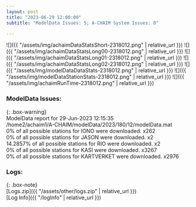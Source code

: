 ```yaml
---
layout: post
title: "2023-06-29 12:00:00"
subtitle: "ModelData Issues: 5; A-CHAIM System Issues: 0"

---
```


![]({{ "/assets/img/achaimDataStatsShort-2318012.png" | relative_url }})
![]({{ "/assets/img/achaimDataStatsLong00-2318012.png" | relative_url }})
![]({{ "/assets/img/achaimDataStatsLong01-2318012.png" | relative_url }})
![]({{ "/assets/img/achaimDataStatsLong02-2318012.png" | relative_url }})
![]({{ "/assets/img/modelDataDataStats-2318012.png" | relative_url }})
![]({{ "/assets/img/modelDataStationStats-2318012.png" | relative_url }})
![]({{ "/assets/img/achaimRunTime-2318012.png" | relative_url }})


### ModelData Issues:  
  
{: .box-warning}  
 ModelData report for 29-Jun-2023 12:15:35   
 /home2/achaim1/A-CHAIM/modelData/2023/180/12/modelData.mat   
 0% of all possible stations for IONO were downloaded. x262   
 0% of all possible stations for JASON were downloaded. x2   
 14.2857% of all possible stations for RIO were downloaded. x2   
 0% of all possible stations for KASI were downloaded. x3267   
 0% of all possible stations for KARTVERKET were downloaded. x2976   
  


### Logs:  
  
{: .box-note}  
[Logs.zip]({{ "/assets/other/logs.zip" | relative_url }})  
[Log Info]({{ "/logInfo" | relative_url }})  
